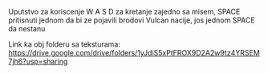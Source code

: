 Uputstvo za koriscenje
W A S D za kretanje zajedno sa misem, SPACE pritisnuti jednom da bi ze pojavili brodovi Vulcan nacije, jos jednom SPACE da nestanu

Link ka obj folderu sa teksturama:
https://drive.google.com/drive/folders/1yJdiS5xPtFROX9D2A2w9tz4YRSEM7jh6?usp=sharing
